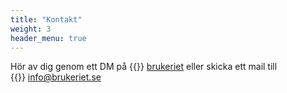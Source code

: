 ```yaml
---
title: "Kontakt"
weight: 3
header_menu: true
---
```


Hör av dig genom ett DM på {{<icon class="fa fa-instagram">}}&nbsp;[brukeriet](https://www.instagram.com/brukeriet/)
eller skicka ett mail till {{<icon class="fa fa-envelope">}}&nbsp;[info@brukeriet.se](mailto:info@brukeriet.se)
